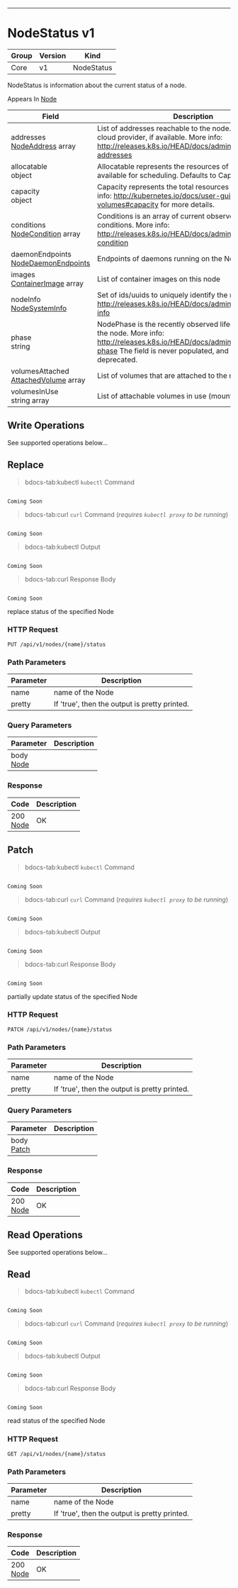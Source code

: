 

-----------
# NodeStatus v1



Group        | Version     | Kind
------------ | ---------- | -----------
Core | v1 | NodeStatus







NodeStatus is information about the current status of a node.

<aside class="notice">
Appears In <a href="#node-v1">Node</a> </aside>

Field        | Description
------------ | -----------
addresses <br /> [NodeAddress](#nodeaddress-v1) array | List of addresses reachable to the node. Queried from cloud provider, if available. More info: http://releases.k8s.io/HEAD/docs/admin/node.md#node-addresses
allocatable <br /> object | Allocatable represents the resources of a node that are available for scheduling. Defaults to Capacity.
capacity <br /> object | Capacity represents the total resources of a node. More info: http://kubernetes.io/docs/user-guide/persistent-volumes#capacity for more details.
conditions <br /> [NodeCondition](#nodecondition-v1) array | Conditions is an array of current observed node conditions. More info: http://releases.k8s.io/HEAD/docs/admin/node.md#node-condition
daemonEndpoints <br /> [NodeDaemonEndpoints](#nodedaemonendpoints-v1) | Endpoints of daemons running on the Node.
images <br /> [ContainerImage](#containerimage-v1) array | List of container images on this node
nodeInfo <br /> [NodeSystemInfo](#nodesysteminfo-v1) | Set of ids/uuids to uniquely identify the node. More info: http://releases.k8s.io/HEAD/docs/admin/node.md#node-info
phase <br /> string | NodePhase is the recently observed lifecycle phase of the node. More info: http://releases.k8s.io/HEAD/docs/admin/node.md#node-phase The field is never populated, and now is deprecated.
volumesAttached <br /> [AttachedVolume](#attachedvolume-v1) array | List of volumes that are attached to the node.
volumesInUse <br /> string array | List of attachable volumes in use (mounted) by the node.





## <strong>Write Operations</strong>

See supported operations below...

## Replace

>bdocs-tab:kubectl `kubectl` Command

```bdocs-tab:kubectl_shell

Coming Soon

```

>bdocs-tab:curl `curl` Command (*requires `kubectl proxy` to be running*)

```bdocs-tab:curl_shell

Coming Soon

```

>bdocs-tab:kubectl Output

```bdocs-tab:kubectl_json

Coming Soon

```
>bdocs-tab:curl Response Body

```bdocs-tab:curl_json

Coming Soon

```



replace status of the specified Node

### HTTP Request

`PUT /api/v1/nodes/{name}/status`

### Path Parameters

Parameter    | Description
------------ | -----------
name <br />  | name of the Node
pretty <br />  | If 'true', then the output is pretty printed.

### Query Parameters

Parameter    | Description
------------ | -----------
body <br /> [Node](#node-v1) | 

### Response

Code         | Description
------------ | -----------
200 <br /> [Node](#node-v1) | OK


## Patch

>bdocs-tab:kubectl `kubectl` Command

```bdocs-tab:kubectl_shell

Coming Soon

```

>bdocs-tab:curl `curl` Command (*requires `kubectl proxy` to be running*)

```bdocs-tab:curl_shell

Coming Soon

```

>bdocs-tab:kubectl Output

```bdocs-tab:kubectl_json

Coming Soon

```
>bdocs-tab:curl Response Body

```bdocs-tab:curl_json

Coming Soon

```



partially update status of the specified Node

### HTTP Request

`PATCH /api/v1/nodes/{name}/status`

### Path Parameters

Parameter    | Description
------------ | -----------
name <br />  | name of the Node
pretty <br />  | If 'true', then the output is pretty printed.

### Query Parameters

Parameter    | Description
------------ | -----------
body <br /> [Patch](#patch-unversioned) | 

### Response

Code         | Description
------------ | -----------
200 <br /> [Node](#node-v1) | OK



## <strong>Read Operations</strong>

See supported operations below...

## Read

>bdocs-tab:kubectl `kubectl` Command

```bdocs-tab:kubectl_shell

Coming Soon

```

>bdocs-tab:curl `curl` Command (*requires `kubectl proxy` to be running*)

```bdocs-tab:curl_shell

Coming Soon

```

>bdocs-tab:kubectl Output

```bdocs-tab:kubectl_json

Coming Soon

```
>bdocs-tab:curl Response Body

```bdocs-tab:curl_json

Coming Soon

```



read status of the specified Node

### HTTP Request

`GET /api/v1/nodes/{name}/status`

### Path Parameters

Parameter    | Description
------------ | -----------
name <br />  | name of the Node
pretty <br />  | If 'true', then the output is pretty printed.


### Response

Code         | Description
------------ | -----------
200 <br /> [Node](#node-v1) | OK




